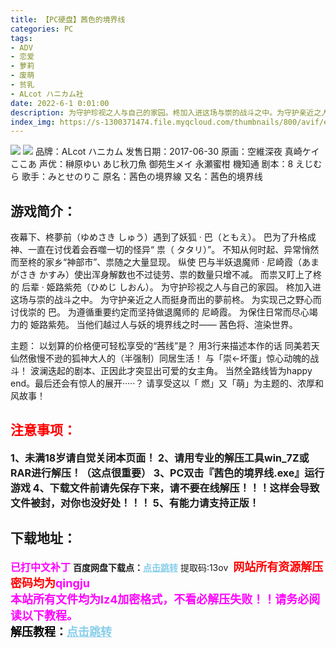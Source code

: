 ```yaml
---
title: 【PC硬盘】茜色的境界线
categories: PC
tags:
- ADV
- 恋爱
- 萝莉
- 废萌
- 贫乳
- ALcot ハニカム社
date: 2022-6-1 0:01:00
description: 为守护珍视之人与自己的家园。柊加入进这场与崇的战斗之中。为守护亲近之人而挺身而出的夢前柊。为实现己之野心而讨伐崇的 巴。为遵循重要约定而坚持做退魔师的 尼崎霞。为保住日常而尽心竭力的 姫路紫苑。
index_img: https://s-1300371474.file.myqcloud.com/thumbnails/800/avif/e60a19eb615544c3cf32148ff1abb107.webp.avif
---
```

![](https://s-1300371474.file.myqcloud.com/thumbnails/800/avif/e60a19eb615544c3cf32148ff1abb107.webp.avif)
![](https://s-1300371474.file.myqcloud.com/thumbnails/800/avif/0eb8554c71ffdc86bda808f027778a1f.webp.avif)
品牌：ALcot ハニカム
发售日期：2017-06-30
原画：空維深夜 真崎ケイ ここあ
声优：榊原ゆい あじ秋刀魚 御苑生メイ 永瀬蜜柑 機知通
剧本：8 えじむら
歌手：みとせのりこ
原名：茜色の境界線
又名：茜色的境界线

## 游戏简介：
夜幕下、柊夢前（ゆめさき しゅう）遇到了妖狐 · 巴（ともえ）。
巴为了升格成神、一直在讨伐着会吞噬一切的怪异“ 祟（ タタリ）”。
不知从何时起、异常悄然而至柊的家乡“神部市”、祟随之大量显现。
纵使 巴与半妖退魔师 · 尼崎霞（あまがさき かすみ）使出浑身解数也不过徒劳、祟的数量只增不减。
而祟又盯上了柊的 后辈 · 姫路紫苑（ひめじ しおん）。
为守护珍视之人与自己的家园。
柊加入进这场与崇的战斗之中。
为守护亲近之人而挺身而出的夢前柊。
为实现己之野心而讨伐崇的 巴。
为遵循重要约定而坚持做退魔师的 尼崎霞。
为保住日常而尽心竭力的 姫路紫苑。
当他们越过人与妖的境界线之时——
茜色将、渲染世界。

主题：
以划算的价格便可轻松享受的“茜线”是？
用3行来描述本作的话
同美若天仙然傲慢不逊的狐神大人的（半强制）同居生活！
与「崇←坏蛋」惊心动魄的战斗！
波澜迭起的剧本、正因此才突显出可爱的女主角。
当然全路线皆为happy end。最后还会有惊人的展开·····？
请享受这以「 燃」又「萌」为主题的、浓厚和风故事！
<br>





## <font color=#FF0000 >注意事项：</font>
<font size=3><b>1、未满18岁请自觉关闭本页面！
2、请用专业的解压工具win_7Z或RAR进行解压！（这点很重要）
3、PC双击『茜色的境界线.exe』运行游戏
4、下载文件前请先保存下来，请不要在线解压！！！这样会导致文件被封，对你也没好处！！！
5、有能力请支持正版！</b></font>

## 下载地址：
<font color=#FF00FF size=3><b>已打中文补丁</b></font>
<b>百度网盘下载点：</b><a href="https://pan.baidu.com/s/1UXturwYv8_HlWFf6hbUwmA?pwd=13ov" style="color: #87CEEB;"><b>点击跳转</b></a> 提取码:13ov
<a style="padding: 0" href="https://post.qingju.org/AD/"><img style="max-width:100%" src="https://img.acgus.top/i/2024/07/478f689b8021d8d499ab43d21acf137a.gif" alt=""></a>
<b><font color=#FF0000 size=4>网站所有资源解压密码均为</b></font><b><font color=#FF00FF size=4>qingju</font><font color=#FF0000 ></font></b><br><b><font color=#FF00FF size=4>本站所有文件均为lz4加密格式，不看必解压失败！！请务必阅读以下教程。</b></font><br><b><font color=#000 size=4>解压教程：</b><a href="https://post.qingju.org/tutorial/000/" style="color: #87CEEB;"><b>点击跳转</b></a>